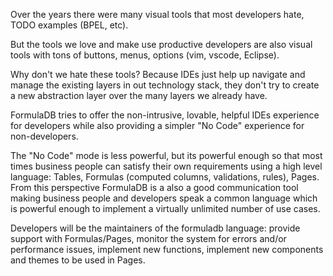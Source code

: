 Over the years there were many visual tools that most developers hate, TODO examples (BPEL, etc).

But the tools we love and make use productive developers are also visual tools with tons of buttons, menus, options (vim, vscode, Eclipse).

Why don't we hate these tools? Because IDEs just help up navigate and manage the existing layers in out technology stack, they don't try to create a new abstraction layer over the many layers we already have.

FormulaDB tries to offer the non-intrusive, lovable, helpful IDEs experience for developers while also providing a simpler "No Code" experience for non-developers. 

The "No Code" mode is less powerful, but its powerful enough so that most times business people can satisfy their own requirements using a high level language: Tables, Formulas (computed columns, validations, rules), Pages. From this perspective FormulaDB is a also a good communication tool making business people and developers speak a common language which is powerful enough to implement a virtually unlimited number of use cases.

Developers will be the maintainers of the formuladb language: provide support with Formulas/Pages, monitor the system for errors and/or performance issues, implement new functions, implement new components and themes to be used in Pages.

